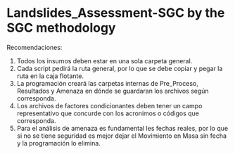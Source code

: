 # Landslides_Assessment-SGC by the SGC methodology

Recomendaciones:

1. Todos los insumos deben estar en una sola carpeta general.
2. Cada script pedirá la ruta general, por lo que se debe copiar y pegar la ruta en la caja flotante.
3. La programación creará las carpetas internas de Pre_Proceso, Resultados y Amenaza en dónde se guardaran los archivos según corresponda.
4. Los archivos de factores condicionantes deben tener un campo representativo que concurde con los acronimos o códigos que corresponda.
5. Para el análisis de amenaza es fundamental les fechas reales, por lo que si no se tiene seguridad es mejor dejar el Movimiento en Masa sin fecha y la programación lo elimina.

